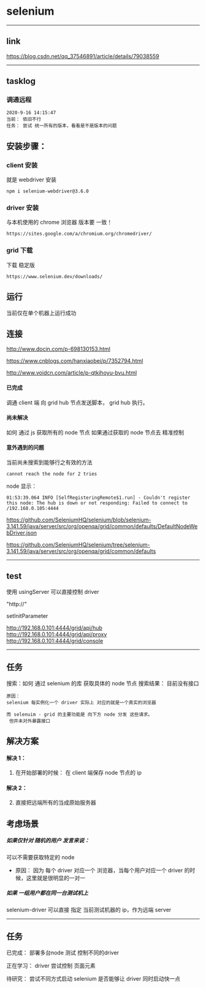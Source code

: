# selenium

---

## link

https://blog.csdn.net/qq_37546891/article/details/79038559

---

## tasklog

### 调通远程

```
2020-9-16 14:15:47
当前： 依旧不行
任务： 尝试 统一所有的版本，看看是不是版本的问题
```

## 安装步骤：

### client 安装

就是 webdriver 安装

```
npm i selenium-webdriver@3.6.0
```

### driver 安装

与本机使用的 chrome 浏览器 版本要 一致！

```
https://sites.google.com/a/chromium.org/chromedriver/
```

### grid 下载

下载 稳定版

```
https://www.selenium.dev/downloads/
```

## 运行

当前仅在单个机器上运行成功

## 连接

http://www.docin.com/p-698130153.html

https://www.cnblogs.com/hanxiaobei/p/7352794.html

http://www.voidcn.com/article/p-qtkihoyu-bvu.html

#### 已完成

调通 client 端 向 grid hub 节点发送脚本， grid hub 执行。

#### 尚未解决

如何 通过 js 获取所有的 node 节点
如果通过获取的 node 节点去 精准控制

#### 意外遇到的问题

当前尚未搜索到能够行之有效的方法

```
cannot reach the node for 2 tries
```

node 显示：

```
01:53:39.064 INFO [SelfRegisteringRemote$1.run] - Couldn't register this node: The hub is down or not responding: Failed to connect to /192.168.0.105:4444
```

https://github.com/SeleniumHQ/selenium/blob/selenium-3.141.59/java/server/src/org/openqa/grid/common/defaults/DefaultNodeWebDriver.json

https://github.com/SeleniumHQ/selenium/tree/selenium-3.141.59/java/server/src/org/openqa/grid/common/defaults

---

## test

使用 usingServer 可以直接控制 driver

"http://"

setInitParameter

http://192.168.0.101:4444/grid/api/hub
http://192.168.0.101:4444/grid/api/proxy
http://192.168.0.101:4444/grid/console

---

## 任务

搜索：如何 通过 selenium 的库 获取具体的 node 节点
搜索结果： 目前没有接口

```
原因：
selenium 每实例化一个 driver 实际上 对应的就是一个真实的浏览器

而 selenuim - grid 的主要功能是 向下方 node 分发 这些请求。
 但并未对外暴露接口
```

## 解决方案

#### 解决 1：

1.  在开始部署的时候： 在 client 端保存 node 节点的 ip

#### 解决 2：

2.  直接把远端所有的当成原始服务器

## 考虑场景

##### 如果仅针对 **随机的用户** 发言来说：

可以不需要获取特定的 node

- 原因： 因为 每个 driver 对应一个 浏览器，当每个用户对应一个 driver 的时候，这里就是很明显的一对一

##### 如果 一组用户都在同一台测试机上

selenium-driver 可以直接 指定 当前测试机器的 ip，作为远端 server


---
## 任务
已完成： 部署多台node 测试 控制不同的driver

正在学习： driver 尝试控制 页面元素

待研究： 尝试不同方式启动 selenium 是否能够让 driver 同时启动快一点

